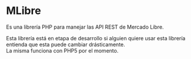 MLibre
======

Es una librería PHP para manejar las API REST de Mercado Libre.

Esta librería está en etapa de desarrollo si alguien quiere usar esta librería 
entienda que esta puede cambiar drásticamente.   
La misma funciona con PHP5 por el momento. 
